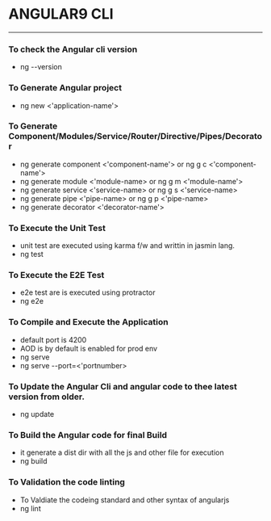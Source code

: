 # ANGULAR9 CLI 
---

### To check the Angular cli version 
* ng --version 

### To Generate Angular project 
* ng new <'application-name'>


### To Generate Component/Modules/Service/Router/Directive/Pipes/Decorator
* ng generate component <'component-name'> or ng g c <'component-name'>
* ng generate module <'module-name> or ng g m <'module-name'>
* ng generate service <'service-name> or ng g s <'service-name>
* ng generate pipe <'pipe-name> or ng g p <'pipe-name>
* ng generate decorator <'decorator-name'> 

### To Execute the Unit Test 
* unit test are executed using karma f/w and writtin in jasmin lang.
* ng test 

### To Execute the E2E Test 
* e2e test are is executed using protractor 
* ng e2e 

### To Compile and Execute the Application 
* default port is 4200
* AOD is by default is enabled for prod env 
* ng serve 
* ng serve --port=<'portnumber>

### To Update the Angular Cli and angular code to thee latest version from older.
* ng update 

### To Build the Angular code for final Build 
* it generate a dist dir with all the js and other file for execution 
* ng build 

### To Validation the code linting 
* To Valdiate the codeing standard and other syntax of angularjs 
* ng lint 


